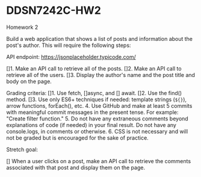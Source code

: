 # DDSN7242C-HW2
Homework 2

Build a web application that shows a list of posts and information about the post's author. This will require the following steps:

API endpoint: https://jsonplaceholder.typicode.com/

[]1. Make an API call to retrieve all of the posts.
[]2. Make an API call to retrieve all of the users.
[]3. Display the author's name and the post title and body on the page.

Grading criteria:
[]1. Use fetch, 
  []async, and
  [] await.
[]2. Use the find() method.
[]3. Use only ES6+ techniques if needed: template strings (`${}`), arrow functions, forEach(), etc.
4. Use GitHub and make at least 5 commits with meaningful commit messages in the present tense. For example: "Create filter function."
5. Do not have any extraneous comments beyond explanations of code (if needed) in your final result. Do not have any console.logs, in comments or otherwise.
6. CSS is not necessary and will not be graded but is encouraged for the sake of practice.

Stretch goal:

[] When a user clicks on a post, make an API call to retrieve the comments associated with that post and display them on the page.


